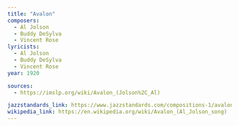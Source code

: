 ```yaml
---
title: "Avalon"
composers:
  - Al Jolson
  - Buddy DeSylva
  - Vincent Rose
lyricists:
  - Al Jolson
  - Buddy DeSylva
  - Vincent Rose
year: 1920

sources:
  - https://imslp.org/wiki/Avalon_(Jolson%2C_Al)

jazzstandards_link: https://www.jazzstandards.com/compositions-1/avalon.htm
wikipedia_link: https://en.wikipedia.org/wiki/Avalon_(Al_Jolson_song)
---
```


